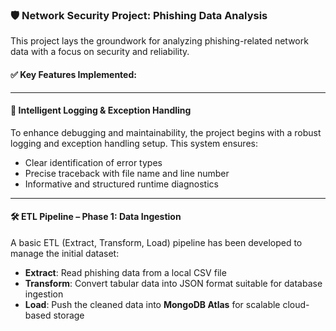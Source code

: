 ### 🛡️ Network Security Project: Phishing Data Analysis

This project lays the groundwork for analyzing phishing-related network data with a focus on security and reliability.

#### ✅ Key Features Implemented:

---

#### 🧠 Intelligent Logging & Exception Handling
To enhance debugging and maintainability, the project begins with a robust logging and exception handling setup. This system ensures:

- Clear identification of error types  
- Precise traceback with file name and line number  
- Informative and structured runtime diagnostics  

---

#### 🛠️ ETL Pipeline – Phase 1: Data Ingestion

A basic ETL (Extract, Transform, Load) pipeline has been developed to manage the initial dataset:

- **Extract**: Read phishing data from a local CSV file  
- **Transform**: Convert tabular data into JSON format suitable for database ingestion  
- **Load**: Push the cleaned data into **MongoDB Atlas** for scalable cloud-based storage  

